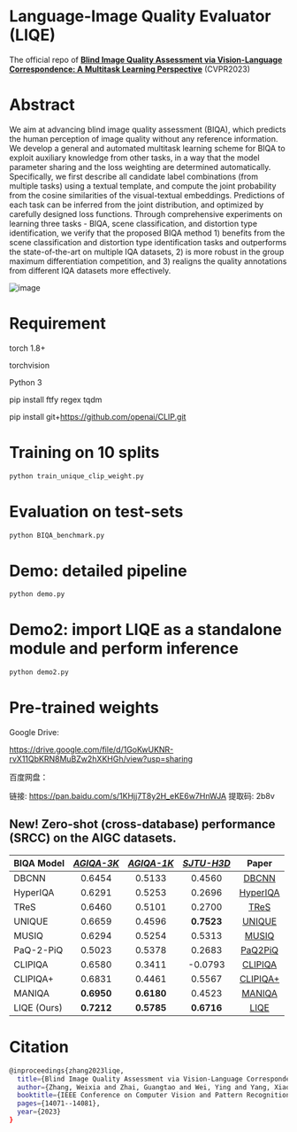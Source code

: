 # Language-Image Quality Evaluator (LIQE)

The official repo of [**Blind Image Quality Assessment via Vision-Language Correspondence: A Multitask Learning Perspective**](https://arxiv.org/pdf/2303.14968.pdf) (CVPR2023)

# Abstract

We aim at advancing blind image quality assessment (BIQA), which predicts the human perception of image quality without any reference information. We develop a general and automated multitask learning scheme for BIQA to exploit  auxiliary knowledge from other tasks, in a way that the model parameter sharing and the loss weighting are determined automatically. Specifically, we first describe all candidate label combinations (from multiple tasks) using a textual template, and compute the joint probability from the cosine similarities of the visual-textual embeddings. Predictions of each task can be inferred from the joint distribution, and optimized by carefully designed loss functions. Through comprehensive experiments on learning three tasks - BIQA, scene classification, and distortion type identification, we verify that the proposed BIQA method 1) benefits from the  scene classification and distortion type identification tasks and outperforms the state-of-the-art on multiple IQA datasets, 2) is  more robust in the group maximum differentiation competition, and 3) realigns the quality annotations from different IQA datasets more effectively.

![image](https://github.com/zwx8981/LIQE/blob/main/clip_biqa.png)

# Requirement

torch 1.8+

torchvision

Python 3

pip install ftfy regex tqdm

pip install git+https://github.com/openai/CLIP.git

# Training on 10 splits
```bash
python train_unique_clip_weight.py
```

# Evaluation on test-sets
```bash
python BIQA_benchmark.py
```

# Demo: detailed pipeline
```bash
python demo.py
```


# Demo2: import LIQE as a standalone module and perform inference
```bash
python demo2.py
```

# Pre-trained weights

Google Drive: 

https://drive.google.com/file/d/1GoKwUKNR-rvX11QbKRN8MuBZw2hXKHGh/view?usp=sharing

百度网盘： 

链接: https://pan.baidu.com/s/1KHjj7T8y2H_eKE6w7HnWJA 提取码: 2b8v 

## New! Zero-shot (cross-database) performance (SRCC) on the AIGC datasets.

| BIQA Model      | [*AGIQA-3K*](https://arxiv.org/pdf/2306.04717.pdf)   |  [*AGIQA-1K*](https://arxiv.org/pdf/2303.12618.pdf)  |  [*SJTU-H3D*](https://arxiv.org/pdf/2307.02808.pdf) | Paper     | 
| ---------- | :-----------:  | :-----------: | :-----------: | :-----------: |
| DBCNN     | 0.6454     | 0.5133 | 0.4560 | [DBCNN](https://ieeexplore.ieee.org/stamp/stamp.jsp?tp=&arnumber=8576582) |
| HyperIQA     | 0.6291  |  0.5253 | 0.2696 | [HyperIQA](https://openaccess.thecvf.com/content_CVPR_2020/papers/Su_Blindly_Assess_Image_Quality_in_the_Wild_Guided_by_a_CVPR_2020_paper.pdf) |
| TReS     | 0.6460   | 0.5101 | 0.2700 | [TReS](https://openaccess.thecvf.com/content/WACV2022/papers/Golestaneh_No-Reference_Image_Quality_Assessment_via_Transformers_Relative_Ranking_and_Self-Consistency_WACV_2022_paper.pdf) |
| UNIQUE     | 0.6659  |  0.4596 | **0.7523** | [UNIQUE](https://ieeexplore.ieee.org/stamp/stamp.jsp?tp=&arnumber=9369977) |
| MUSIQ     | 0.6294   | 0.5254 | 0.5313 | [MUSIQ](https://openaccess.thecvf.com/content/ICCV2021/papers/Ke_MUSIQ_Multi-Scale_Image_Quality_Transformer_ICCV_2021_paper.pdf) |
| PaQ-2-PiQ     | 0.5023  |  0.5378 | 0.2683 | [PaQ2PiQ](https://openaccess.thecvf.com/content_CVPR_2020/papers/Ying_From_Patches_to_Pictures_PaQ-2-PiQ_Mapping_the_Perceptual_Space_of_CVPR_2020_paper.pdf) |
| CLIPIQA     | 0.6580   | 0.3411 | -0.0793 | [CLIPIQA](https://ojs.aaai.org/index.php/AAAI/article/view/25353) |
| CLIPIQA+     | 0.6831   | 0.4461 | 0.5567 | [CLIPIQA+](https://ojs.aaai.org/index.php/AAAI/article/view/25353) |
| MANIQA     | **0.6950**   | **0.6180** | 0.4523 |[MANIQA](https://openaccess.thecvf.com/content/CVPR2022W/NTIRE/papers/Yang_MANIQA_Multi-Dimension_Attention_Network_for_No-Reference_Image_Quality_Assessment_CVPRW_2022_paper.pdf) |
| LIQE (Ours)     | **0.7212**     | **0.5785** | **0.6716** | [LIQE](https://openaccess.thecvf.com/content/CVPR2023/papers/Zhang_Blind_Image_Quality_Assessment_via_Vision-Language_Correspondence_A_Multitask_Learning_CVPR_2023_paper.pdf) |

# Citation
```bash
@inproceedings{zhang2023liqe,  
  title={Blind Image Quality Assessment via Vision-Language Correspondence: A Multitask Learning Perspective},  
  author={Zhang, Weixia and Zhai, Guangtao and Wei, Ying and Yang, Xiaokang and Ma, Kede},  
  booktitle={IEEE Conference on Computer Vision and Pattern Recognition},  
  pages={14071--14081},
  year={2023}
}
```


